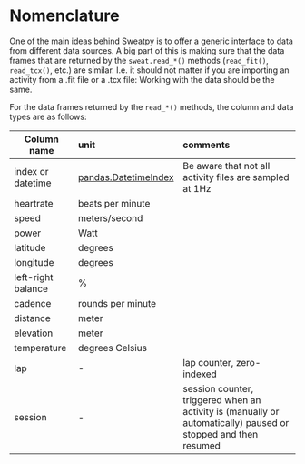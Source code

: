 # Nomenclature

One of the main ideas behind Sweatpy is to offer a generic interface to data from different data sources.
A big part of this is making sure that the data frames that are returned by the `sweat.read_*()` methods (`read_fit()`, `read_tcx()`, etc.) are similar.
I.e. it should not matter if you are importing an activity from a .fit file or a .tcx file: Working with the data should be the same.

For the data frames returned by the `read_*()` methods, the column and data types are as follows:

| Column name       | unit | comments |
| ----------------- |:-----|:-----|
| index or datetime | [pandas.DatetimeIndex](https://pandas.pydata.org/pandas-docs/stable/reference/api/pandas.DatetimeIndex.html) | Be aware that not all activity files are sampled at 1Hz |
| heartrate         | beats per minute | |
| speed             | meters/second | |
| power             | Watt | |
| latitude          | degrees | |
| longitude         | degrees | |
| left-right balance | % | |
| cadence           | rounds per minute | |
| distance          | meter | |
| elevation         | meter | |
| temperature       | degrees Celsius | |
| lap               | - | lap counter, zero-indexed |
| session       | - | session counter, triggered when an activity is (manually or automatically) paused or stopped and then resumed |
